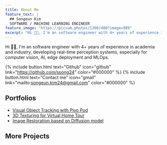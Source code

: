 ```yaml
---
title: About Me
feature_text: |
  ## Songeun Kim
  SOFTWARE / MACHINE LEARNING ENGINEER
feature_image: "https://picsum.photos/1300/400?image=989"
excerpt: "Hi 👋🏼, I'm an software engineer with 4+ years of experience in academia and industry,  developing real-time perception systems, especially for computer vision, AI, edge deployment and MLOps."
---
```

Hi 👋🏼, I'm an software engineer with 4+ years of experience in academia and industry,  developing real-time perception systems, especially for computer vision, AI, edge deployment and MLOps.

{% include button.html text="Github" icon="github" link="https://github.com/ssong24" color="#000000" %}  {% include button.html text="Contact me" icon="gmail" link="mailto:songeun.kim24@gmail.com" color="#000000" %} 


## Portfolios

- [Visual Object Tracking with Pivo Pod](/pivo-tracking/)
- [3D Texturing for Virtual Home Tour](/3d-texturing/)
- [Image Restoration based on Diffusion model](/image-restoration/) 

## More Projects

